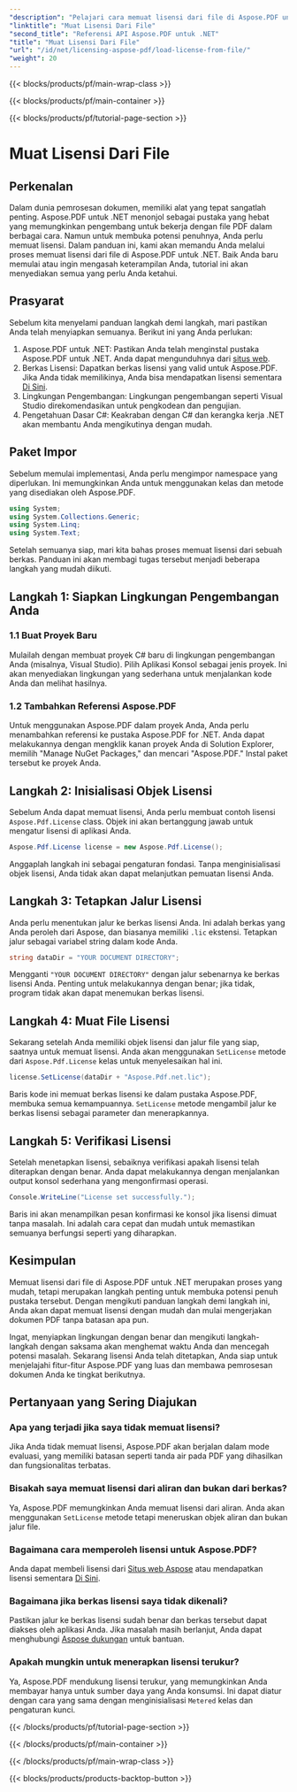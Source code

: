 ```yaml
---
"description": "Pelajari cara memuat lisensi dari file di Aspose.PDF untuk .NET dengan panduan lengkap ini. Pastikan fungsionalitas penuh dengan menyetel lisensi Anda dengan benar."
"linktitle": "Muat Lisensi Dari File"
"second_title": "Referensi API Aspose.PDF untuk .NET"
"title": "Muat Lisensi Dari File"
"url": "/id/net/licensing-aspose-pdf/load-license-from-file/"
"weight": 20
---
```


{{< blocks/products/pf/main-wrap-class >}}

{{< blocks/products/pf/main-container >}}

{{< blocks/products/pf/tutorial-page-section >}}

# Muat Lisensi Dari File

## Perkenalan

Dalam dunia pemrosesan dokumen, memiliki alat yang tepat sangatlah penting. Aspose.PDF untuk .NET menonjol sebagai pustaka yang hebat yang memungkinkan pengembang untuk bekerja dengan file PDF dalam berbagai cara. Namun untuk membuka potensi penuhnya, Anda perlu memuat lisensi. Dalam panduan ini, kami akan memandu Anda melalui proses memuat lisensi dari file di Aspose.PDF untuk .NET. Baik Anda baru memulai atau ingin mengasah keterampilan Anda, tutorial ini akan menyediakan semua yang perlu Anda ketahui.

## Prasyarat

Sebelum kita menyelami panduan langkah demi langkah, mari pastikan Anda telah menyiapkan semuanya. Berikut ini yang Anda perlukan:

1. Aspose.PDF untuk .NET: Pastikan Anda telah menginstal pustaka Aspose.PDF untuk .NET. Anda dapat mengunduhnya dari [situs web](https://releases.aspose.com/pdf/net/).
2. Berkas Lisensi: Dapatkan berkas lisensi yang valid untuk Aspose.PDF. Jika Anda tidak memilikinya, Anda bisa mendapatkan lisensi sementara [Di Sini](https://purchase.aspose.com/temporary-license/).
3. Lingkungan Pengembangan: Lingkungan pengembangan seperti Visual Studio direkomendasikan untuk pengkodean dan pengujian.
4. Pengetahuan Dasar C#: Keakraban dengan C# dan kerangka kerja .NET akan membantu Anda mengikutinya dengan mudah.

## Paket Impor

Sebelum memulai implementasi, Anda perlu mengimpor namespace yang diperlukan. Ini memungkinkan Anda untuk menggunakan kelas dan metode yang disediakan oleh Aspose.PDF.

```csharp
using System;
using System.Collections.Generic;
using System.Linq;
using System.Text;
```

Setelah semuanya siap, mari kita bahas proses memuat lisensi dari sebuah berkas. Panduan ini akan membagi tugas tersebut menjadi beberapa langkah yang mudah diikuti.

## Langkah 1: Siapkan Lingkungan Pengembangan Anda

### 1.1 Buat Proyek Baru
Mulailah dengan membuat proyek C# baru di lingkungan pengembangan Anda (misalnya, Visual Studio). Pilih Aplikasi Konsol sebagai jenis proyek. Ini akan menyediakan lingkungan yang sederhana untuk menjalankan kode Anda dan melihat hasilnya.

### 1.2 Tambahkan Referensi Aspose.PDF
Untuk menggunakan Aspose.PDF dalam proyek Anda, Anda perlu menambahkan referensi ke pustaka Aspose.PDF for .NET. Anda dapat melakukannya dengan mengklik kanan proyek Anda di Solution Explorer, memilih "Manage NuGet Packages," dan mencari "Aspose.PDF." Instal paket tersebut ke proyek Anda.

## Langkah 2: Inisialisasi Objek Lisensi

Sebelum Anda dapat memuat lisensi, Anda perlu membuat contoh lisensi `Aspose.Pdf.License` class. Objek ini akan bertanggung jawab untuk mengatur lisensi di aplikasi Anda.

```csharp
Aspose.Pdf.License license = new Aspose.Pdf.License();
```

Anggaplah langkah ini sebagai pengaturan fondasi. Tanpa menginisialisasi objek lisensi, Anda tidak akan dapat melanjutkan pemuatan lisensi Anda.

## Langkah 3: Tetapkan Jalur Lisensi

Anda perlu menentukan jalur ke berkas lisensi Anda. Ini adalah berkas yang Anda peroleh dari Aspose, dan biasanya memiliki `.lic` ekstensi. Tetapkan jalur sebagai variabel string dalam kode Anda.

```csharp
string dataDir = "YOUR DOCUMENT DIRECTORY";
```

Mengganti `"YOUR DOCUMENT DIRECTORY"` dengan jalur sebenarnya ke berkas lisensi Anda. Penting untuk melakukannya dengan benar; jika tidak, program tidak akan dapat menemukan berkas lisensi.

## Langkah 4: Muat File Lisensi

Sekarang setelah Anda memiliki objek lisensi dan jalur file yang siap, saatnya untuk memuat lisensi. Anda akan menggunakan `SetLicense` metode dari `Aspose.Pdf.License` kelas untuk menyelesaikan hal ini.

```csharp
license.SetLicense(dataDir + "Aspose.Pdf.net.lic");
```

Baris kode ini memuat berkas lisensi ke dalam pustaka Aspose.PDF, membuka semua kemampuannya. `SetLicense` metode mengambil jalur ke berkas lisensi sebagai parameter dan menerapkannya.

## Langkah 5: Verifikasi Lisensi

Setelah menetapkan lisensi, sebaiknya verifikasi apakah lisensi telah diterapkan dengan benar. Anda dapat melakukannya dengan menjalankan output konsol sederhana yang mengonfirmasi operasi.

```csharp
Console.WriteLine("License set successfully.");
```

Baris ini akan menampilkan pesan konfirmasi ke konsol jika lisensi dimuat tanpa masalah. Ini adalah cara cepat dan mudah untuk memastikan semuanya berfungsi seperti yang diharapkan.

## Kesimpulan

Memuat lisensi dari file di Aspose.PDF untuk .NET merupakan proses yang mudah, tetapi merupakan langkah penting untuk membuka potensi penuh pustaka tersebut. Dengan mengikuti panduan langkah demi langkah ini, Anda akan dapat memuat lisensi dengan mudah dan mulai mengerjakan dokumen PDF tanpa batasan apa pun.

Ingat, menyiapkan lingkungan dengan benar dan mengikuti langkah-langkah dengan saksama akan menghemat waktu Anda dan mencegah potensi masalah. Sekarang lisensi Anda telah ditetapkan, Anda siap untuk menjelajahi fitur-fitur Aspose.PDF yang luas dan membawa pemrosesan dokumen Anda ke tingkat berikutnya.

## Pertanyaan yang Sering Diajukan

### Apa yang terjadi jika saya tidak memuat lisensi?  
Jika Anda tidak memuat lisensi, Aspose.PDF akan berjalan dalam mode evaluasi, yang memiliki batasan seperti tanda air pada PDF yang dihasilkan dan fungsionalitas terbatas.

### Bisakah saya memuat lisensi dari aliran dan bukan dari berkas?  
Ya, Aspose.PDF memungkinkan Anda memuat lisensi dari aliran. Anda akan menggunakan `SetLicense` metode tetapi meneruskan objek aliran dan bukan jalur file.

### Bagaimana cara memperoleh lisensi untuk Aspose.PDF?  
Anda dapat membeli lisensi dari [Situs web Aspose](https://purchase.aspose.com/buy) atau mendapatkan lisensi sementara [Di Sini](https://purchase.aspose.com/temporary-license/).

### Bagaimana jika berkas lisensi saya tidak dikenali?  
Pastikan jalur ke berkas lisensi sudah benar dan berkas tersebut dapat diakses oleh aplikasi Anda. Jika masalah masih berlanjut, Anda dapat menghubungi [Aspose dukungan](https://forum.aspose.com/c/pdf/10) untuk bantuan.

### Apakah mungkin untuk menerapkan lisensi terukur?  
Ya, Aspose.PDF mendukung lisensi terukur, yang memungkinkan Anda membayar hanya untuk sumber daya yang Anda konsumsi. Ini dapat diatur dengan cara yang sama dengan menginisialisasi `Metered` kelas dan pengaturan kunci.

{{< /blocks/products/pf/tutorial-page-section >}}

{{< /blocks/products/pf/main-container >}}

{{< /blocks/products/pf/main-wrap-class >}}

{{< blocks/products/products-backtop-button >}}